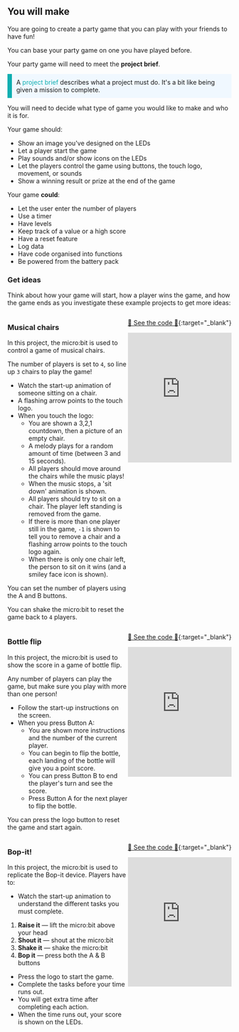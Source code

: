 ## You will make

You are going to create a party game that you can play with your friends to have fun! 

You can base your party game on one you have played before.

Your party game will need to meet the **project brief**.

<p style="border-left: solid; border-width:10px; border-color: #0faeb0; background-color: aliceblue; padding: 10px;">
A <span style="color: #0faeb0">project brief</span> describes what a project must do. It's a bit like being given a mission to complete.
</p>

You will need to decide what type of game you would like to make and who it is for.

Your game should:

- Show an image you've designed on the LEDs
- Let a player start the game
- Play sounds and/or show icons on the LEDs
- Let the players control the game using buttons, the touch logo, movement, or sounds
- Show a winning result or prize at the end of the game

Your game **could**:
- Let the user enter the number of players
- Use a timer
- Have levels
- Keep track of a value or a high score
- Have a reset feature
- Log data
- Have code organised into functions
- Be powered from the battery pack

### Get ideas

Think about how your game will start, how a player wins the game, and how the game ends as you investigate these example projects to get more ideas:

<div style="display: flex; flex-wrap: wrap">
<div style="flex-basis: 200px; flex-grow: 1">  

### Musical chairs

In this project, the micro:bit is used to control a game of musical chairs.

The number of players is set to `4`, so line up `3` chairs to play the game!

- Watch the start-up animation of someone sitting on a chair.
- A flashing arrow points to the touch logo.
- When you touch the logo:
  - You are shown a 3,2,1 countdown, then a picture of an empty chair.
  - A melody plays for a random amount of time (between 3 and 15 seconds).
  - All players should move around the chairs while the music plays!
  - When the music stops, a 'sit down' animation is shown.
  - All players should try to sit on a chair. The player left standing is removed from the game.
  - If there is more than one player still in the game, `-1` is shown to tell you to remove a chair and a flashing arrow points to the touch logo again.
  - When there is only one chair left, the person to sit on it wins (and a smiley face icon is shown).
  
You can set the number of players using the A and B buttons.

You can shake the micro:bit to reset the game back to `4` players.

</div>

<div>

[👀 See the code 👀](https://makecode.microbit.org/_8o7R5MEfC4m3){:target="_blank"}

<div style="position:relative;height:0;padding-bottom:125%;overflow:hidden;"><iframe style="position:absolute;top:0;left:0;width:100%;height:100%;" src="https://makecode.microbit.org/---run?id=_8o7R5MEfC4m3" allowfullscreen="allowfullscreen" sandbox="allow-popups allow-forms allow-scripts allow-same-origin" frameborder="0"></iframe></div>

</div>


<div style="display: flex; flex-wrap: wrap">
<div style="flex-basis: 200px; flex-grow: 1">  

### Bottle flip

In this project, the micro:bit is used to show the score in a game of bottle flip.

Any number of players can play the game, but make sure you play with more than one person!

- Follow the start-up instructions on the screen.
- When you press Button A:
  - You are shown more instructions and the number of the current player.
  - You can begin to flip the bottle, each landing of the bottle will give you a point score.
  - You can press Button B to end the player's turn and see the score.
  - Press Button A for the next player to flip the bottle.
  
You can press the logo button to reset the game and start again.

</div>

<div>

[👀 See the code 👀](https://makecode.microbit.org/S88052-89971-86401-86445){:target="_blank"}

<div style="position:relative;height:0;padding-bottom:125%;overflow:hidden;"><iframe style="position:absolute;top:0;left:0;width:100%;height:100%;" src="https://makecode.microbit.org/---run?id=S88052-89971-86401-86445" allowfullscreen="allowfullscreen" sandbox="allow-popups allow-forms allow-scripts allow-same-origin" frameborder="0"></iframe></div>

</div>

<div style="display: flex; flex-wrap: wrap">
<div style="flex-basis: 200px; flex-grow: 1">  

### Bop-it!

In this project, the micro:bit is used to replicate the Bop-it device. Players have to: 

- Watch the start-up animation to understand the different tasks you must complete.
1. **Raise it** — lift the micro:bit above your head
2. **Shout it** — shout at the micro:bit
3. **Shake it** — shake the micro:bit
4. **Bop it** — press both the A & B buttons
- Press the logo to start the game.
- Complete the tasks before your time runs out.
- You will get extra time after completing each action.
- When the time runs out, your score is shown on the LEDs.

</div>

<div>

[👀 See the code 👀](https://makecode.microbit.org/S80414-03592-06914-91553){:target="_blank"}

<div style="position:relative;height:0;padding-bottom:125%;overflow:hidden;"><iframe style="position:absolute;top:0;left:0;width:100%;height:100%;" src="https://makecode.microbit.org/---run?id=S80414-03592-06914-91553" allowfullscreen="allowfullscreen" sandbox="allow-popups allow-forms allow-scripts allow-same-origin" frameborder="0"></iframe></div>

</div>
